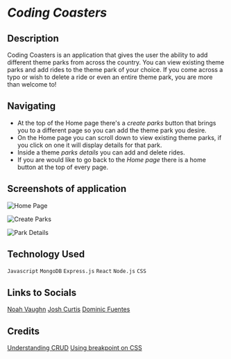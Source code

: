 # *Coding Coasters*

## Description

Coding Coasters is an application that gives the user the ability to add different theme parks from across the country. You can view existing theme parks and add rides to the theme park of your choice. If you come across a typo or wish to delete a ride or even an entire theme park, you are more than welcome to! 

## Navigating 

- At the top of the Home page there's a *create parks* button that brings you to a different page so you can add the theme park you desire.
- On the Home page you can scroll down to view existing theme parks, if you click on one it will display details for that park.
- Inside a theme *parks details* you can add and delete rides.
- If you are would like to go back to the *Home page* there is a home button at the top of every page.

## Screenshots of application

![Home Page](https://i.imgur.com/v5sydFw.png)

![Create Parks](https://i.imgur.com/skH0L6r.png)

![Park Details](https://i.imgur.com/xjfUyAK.png)

## Technology Used 

`Javascript` `MongoDB` `Express.js` `React` `Node.js` `CSS`

## Links to Socials

[Noah Vaughn](https://www.linkedin.com/in/noahvaughn/)
[Josh Curtis](https://www.linkedin.com/in/josh-curtis08/)
[Dominic Fuentes](https://www.linkedin.com/in/dominicfuentes1/)

## Credits

[Understanding CRUD](https://geeksforgeeks.com/)
[Using breakpoint on CSS](https://weekendprojects.dev/posts/which-responsive-media-query-breakpoints-should-you-use/)